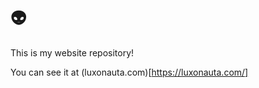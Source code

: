 # :alien:

This is my website repository!

You can see it at (luxonauta.com)[https://luxonauta.com/]